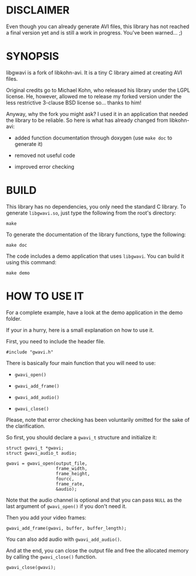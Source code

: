 # DISCLAIMER

Even though you can already generate AVI files, this library has not reached a
final version yet and is still a work in progress. You've been warned... ;)

# SYNOPSIS

libgwavi is a fork of libkohn-avi. It is a tiny C library aimed at creating AVI
files.

Original credits go to Michael Kohn, who released his library under the LGPL
license. He, however, allowed me to release my forked version under the less
restrictive 3-clause BSD license so... thanks to him!

Anyway, why the fork you might ask? I used it in an application that needed the
library to be reliable. So here is what has already changed from libkohn-avi:

  * added function documentation through doxygen (use `make doc` to generate it)

  * removed not useful code

  * improved error checking

# BUILD

This library has no dependencies, you only need the standard C library.
To generate `libgwavi.so`, just type the following from the root's directory:

    make

To generate the documentation of the library functions, type the following:

    make doc

The code includes a demo application that uses `libgwavi`. You can build it
using this command:

    make demo

# HOW TO USE IT

For a complete example, have a look at the demo application in the demo folder.

If your in a hurry, here is a small explanation on how to use it.

First, you need to include the header file.

    #include "gwavi.h"

There is basically four main function that you will need to use:

  * `gwavi_open()`

  * `gwavi_add_frame()`

  * `gwavi_add_audio()`

  * `gwavi_close()`

Please, note that error checking has been voluntarily omitted for the sake of
the clarification.

So first, you should declare a `gwavi_t` structure and initialize it:

    struct gwavi_t *gwavi;
    struct gwavi_audio_t audio;

    gwavi = gwavi_open(output_file,
                       frame_width,
                       frame_height,
                       fourcc,
                       frame_rate,
                       &audio);

Note that the audio channel is optional and that you can pass `NULL` as the last
argument of `gwavi_open()` if you don't need it.

Then you add your video frames:

    gwavi_add_frame(gwavi, buffer, buffer_length);

You can also add audio with `gwavi_add_audio()`.

And at the end, you can close the output file and free the allocated memory by
calling the `gwavi_close()` function.

    gwavi_close(gwavi);


<!-- vim: set filetype=markdown textwidth=80 -->
